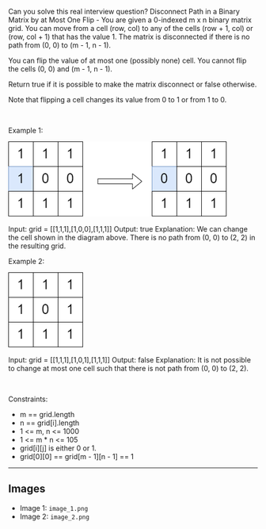 Can you solve this real interview question? Disconnect Path in a Binary Matrix by at Most One Flip - You are given a 0-indexed m x n binary matrix grid. You can move from a cell (row, col) to any of the cells (row + 1, col) or (row, col + 1) that has the value 1. The matrix is disconnected if there is no path from (0, 0) to (m - 1, n - 1).

You can flip the value of at most one (possibly none) cell. You cannot flip the cells (0, 0) and (m - 1, n - 1).

Return true if it is possible to make the matrix disconnect or false otherwise.

Note that flipping a cell changes its value from 0 to 1 or from 1 to 0.

 

Example 1:

![Example 1](./image_1.png)


Input: grid = [[1,1,1],[1,0,0],[1,1,1]]
Output: true
Explanation: We can change the cell shown in the diagram above. There is no path from (0, 0) to (2, 2) in the resulting grid.


Example 2:

![Example 2](./image_2.png)


Input: grid = [[1,1,1],[1,0,1],[1,1,1]]
Output: false
Explanation: It is not possible to change at most one cell such that there is not path from (0, 0) to (2, 2).


 

Constraints:

 * m == grid.length
 * n == grid[i].length
 * 1 <= m, n <= 1000
 * 1 <= m * n <= 105
 * grid[i][j] is either 0 or 1.
 * grid[0][0] == grid[m - 1][n - 1] == 1

---

## Images

- Image 1: `image_1.png`
- Image 2: `image_2.png`
